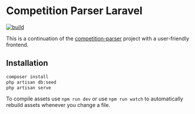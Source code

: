 # Competition Parser Laravel
[![build](https://github.com/rubenvanerk/competition-parser-lumen/workflows/build/badge.svg)](https://github.com/rubenvanerk/competition-parser-lumen/actions?query=workflow%3Abuild)

This is a continuation of the [competition-parser](https://github.com/rubenvanerk/competition-parser) project with a user-friendly frontend.

## Installation
```bash
composer install  
php artisan db:seed  
php artisan serve
```

To compile assets use `npm run dev` or use `npm run watch` to automatically rebuild assets whenever you change a file.
